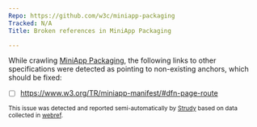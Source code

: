 ```yaml
---
Repo: https://github.com/w3c/miniapp-packaging
Tracked: N/A
Title: Broken references in MiniApp Packaging

---
```


While crawling [MiniApp Packaging](https://w3c.github.io/miniapp-packaging/), the following links to other specifications were detected as pointing to non-existing anchors, which should be fixed:
* [ ] https://www.w3.org/TR/miniapp-manifest/#dfn-page-route

<sub>This issue was detected and reported semi-automatically by [Strudy](https://github.com/w3c/strudy/) based on data collected in [webref](https://github.com/w3c/webref/).</sub>